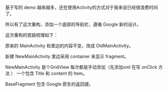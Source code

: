
基于写的 demo 越来越多，还在使用Activity的方式对于我来说已经很浪费时间了。

所以有了这次重构，添加一个底部的导航栏，遵循 Google 新的设计。

这次重构的思路梳理如下：

原来的 MainActivity 和里边的内容不变，改成 OldMainActivity。

新建 NewMainActivity 里边采用 container 来显示 fragment。

NewMainActivity 是个GridView 每次都是手动添加（先添加xml 在写 onClick 方法 ）
一个包含 Title 和 content 的 Item。


BaseFragment 包含 Google 原生的返回键。


